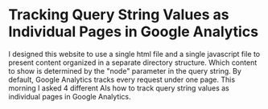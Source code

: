 # Tracking Query String Values as Individual Pages in Google Analytics

I designed this website to use a single html file and a single javascript file to present content organized in a separate directory structure. Which content to show is determined by the "node" parameter in the query string. By default, Google Analytics tracks every request under one page. This morning I asked 4 different AIs how to track query string values as individual pages in Google Analytics.
